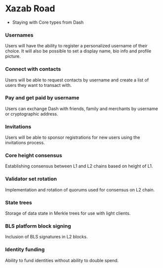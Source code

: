 # Xazab Road

- Staying with Core types from Dash

### Usernames
Users will have the ability to register a personalized username of their choice. It will also be possible to set a display name, bio info and profile picture.

### Connect with contacts
Users will be able to request contacts by username and create a list of users they want to transact with.

### Pay and get paid by username
Users can exchange Dash with friends, family and merchants by username or cryptographic address.

### Invitations
Users will be able to sponsor registrations for new users using the invitations process.

### Core height consensus
Establishing consensus between L1 and L2 chains based on height of L1.

### Validator set rotation
Implementation and rotation of quorums used for consensus on L2 chain.

### State trees
Storage of data state in Merkle trees for use with light clients.

### BLS platform block signing
Inclusion of BLS signatures in L2 blocks.

### Identity funding
Ability to fund identities without ability to double spend.

